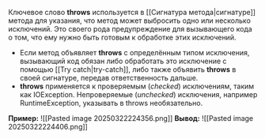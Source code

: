 
Ключевое слово **throws** используется в [[Сигнатура метода|сигнатуре]] метода для указания, что метод может выбросить одно или несколько исключений. Это своего рода предупреждение для вызывающего кода о том, что ему нужно быть готовым к обработке этих исключений.

- Если метод объявляет **throws** с определённым типом исключения, вызывающий код обязан либо обработать это исключение с помощью [[Try catch|try-catch]], либо также объявить **throws** в своей сигнатуре, передав ответственность дальше.
- **throws** применяется к проверяемым (*checked*) исключениям, таким как IOException. Непроверяемые (*unchecked*) исключения, например RuntimeException, указывать в throws необязательно.

**Пример:**
![[Pasted image 20250322224356.png]]
**Вывод:**
![[Pasted image 20250322224406.png]]
